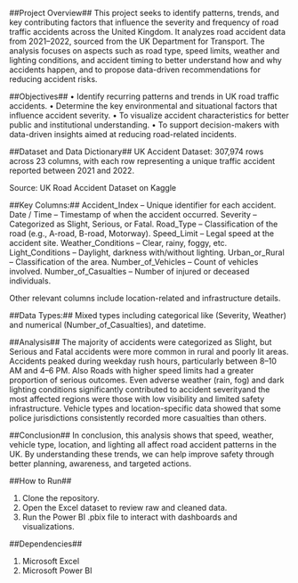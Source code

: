 ##Project Overview##
This project seeks to identify patterns, trends, and key contributing factors that influence the severity and frequency of road traffic accidents across the United Kingdom. It analyzes road accident data from 2021–2022, sourced from the UK Department for Transport. The analysis focuses on aspects such as road type, speed limits, weather and lighting conditions, and accident timing to better understand how and why accidents happen, and to propose data-driven recommendations for reducing accident risks.

##Objectives##
•	Identify recurring patterns and trends in UK road traffic accidents.
•	Determine the key environmental and situational factors that influence accident severity.
•	To visualize accident characteristics for better public and institutional understanding.
•	To support decision-makers with data-driven insights aimed at reducing road-related incidents.

##Dataset and Data Dictionary##
UK Accident Dataset:
307,974 rows across 23 columns, with each row representing a unique traffic accident reported between 2021 and 2022.

Source: UK Road Accident Dataset on Kaggle

##Key Columns:##
Accident_Index – Unique identifier for each accident.
Date / Time – Timestamp of when the accident occurred.
Severity – Categorized as Slight, Serious, or Fatal.
Road_Type – Classification of the road (e.g., A-road, B-road, Motorway).
Speed_Limit – Legal speed at the accident site.
Weather_Conditions – Clear, rainy, foggy, etc.
Light_Conditions – Daylight, darkness with/without lighting.
Urban_or_Rural – Classification of the area.
Number_of_Vehicles – Count of vehicles involved.
Number_of_Casualties – Number of injured or deceased individuals.

Other relevant columns include location-related and infrastructure details.

##Data Types:##
Mixed types including categorical like (Severity, Weather) and numerical (Number_of_Casualties), and datetime.

##Analysis##
The majority of accidents were categorized as Slight, but Serious and Fatal accidents were more common in rural and poorly lit areas. Accidents peaked during weekday rush hours, particularly between 8–10 AM and 4–6 PM. Also Roads with higher speed limits had a greater proportion of serious outcomes. Even adverse weather (rain, fog) and dark lighting conditions significantly contributed to accident severityand the most affected regions were those with low visibility and limited safety infrastructure. Vehicle types and location-specific data showed that some police jurisdictions consistently recorded more casualties than others.

##Conclusion##
In conclusion, this analysis shows that speed, weather, vehicle type, location, and lighting all affect road accident patterns in the UK. By understanding these trends, we can help improve safety through better planning, awareness, and targeted actions.

##How to Run##
1. Clone the repository.
2. Open the Excel dataset to review raw and cleaned data.
3. Run the Power BI .pbix file to interact with dashboards and visualizations.

##Dependencies##
1. Microsoft Excel
2. Microsoft Power BI


